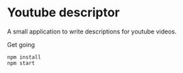 # Youtube descriptor

A small application to write descriptions for youtube videos.

Get going
```
npm install
npm start
```
